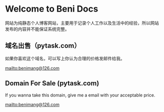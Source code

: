 # Welcome to Beni Docs

网站为纯静态个人博客网站，主要用于记录个人工作以及生活中的经验，所以网站发布的内容并不能保证系统完整。


## 域名出售（pytask.com）
如果你喜欢这个域名，可以写上你认为合理的价格发邮件给我。

<mailto:benimang@126.com>


## Domain For Sale (pytask.com)
If you wanna take this domain, give me a email with your acceptable price.

<mailto:benimang@126.com>